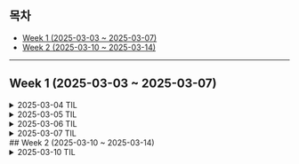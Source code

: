 ## 목차
- [Week 1 (2025-03-03 ~ 2025-03-07)](#week-1-2025-03-03---2025-03-07)
- [Week 2 (2025-03-10 ~ 2025-03-14)](#week-2-2025-03-10---2025-03-14)

---

## Week 1 (2025-03-03 ~ 2025-03-07)

<details>
  <summary>2025-03-04 TIL</summary>

### OOP의 안티 패턴
**1.스마트 UI**  
- 컨트롤러 레이어의 코드에서 모든 로직을 처리하는 형태.
- 컨트롤러가 제어, 비즈니스 로직, 영속성 관리 등 모든 일을 처리
- 이는 피해하는 안티 패턴 

**2.양방향 레이어드 아키텍처**
- 레이어드 아키텍처 하에서 상위 레이어는 하위 레이어에 의존 -> 역전되서는 X
- 즉, 레이어드 아키텍처 구현 시 레이어의 의존 방향은 단방향을 유지해야함.
- Controller단에서 사용한 Request Dto는 다시 사용되서는 X.
- 이를 위해 Controller에서 받은 Request Dto는 Command 형태로 변환되서 Service 단으로 전송되어야 함.

**3.트랜잭션 스크립트**
- 서비스 레이어의 클래스가 트랜잭션을 동작시키 듯 저장소에서 데이터를 가져와 연산 처리 및 저장하는 안티 패턴의 형태 
- 비지니스 로직은 도메인 모델에 담겨야 함. 
- 이를 통해 Service 레이어는 도메인 객체들을 불러 오고, 이들이 협력할 수 있는 공간을 주는 정도에 그쳐야 함. 

### 

</details>

<details>
  <summary>2025-03-05 TIL</summary>

### 블록체인의 트랜잭션

- 외부 소유 계정(EOA)에 의해 서명된 메시지
- 이더리움 네트워크에 전송되고 블록체인에 기록된다.
- 블록체인 상태 변경을 유발하거나 컨트랙트를 실행하는 유일한 방법
- 이더리움은 독자적으로 상태가 변경되지 않고
- 컨트랙트는 독자적으로 실행되지 않는다.

### 

</details>

<details>
  <summary>2025-03-06 TIL</summary>

## N:M 관계 테이블 설계

  1. 복합 키를 사용하는 방식
    - 두 개의 외래 키를 기본 키(PK) 로 사용하여 중복을 방지함.
      단순한 관계 매핑에 적합.

  2. 단일 기본 키를 사용하는 방식 (Surrogate Key 방식)
    - 관계 테이블에서 별도의 자동 증가 PK 를 추가하고, 두 개의 외래 키를 따로 설정.
      두 개의 외래키 조합을 유니크 제약 조건으로 설정하여 중복 방지 가능.
     확장성이 뛰어나고 추가적인 속성(예: 생성일, 상태 값 등) 저장이 필요할 때 유리함.

  ### 어떤 경우에 복합 키를 사용할까?

  1. 관계 자체가 단순한 경우 (단순한 N:M 매핑)

    - 중간 테이블에 추가적인 정보가 필요 없고, 그냥 연결 역할만 할 때 복합 키 사용이 적합.
      예: 학생(Student) - 강의(Course) 관계에서, 단순한 수강 관계라면 복합 키 사용 가능.
      성능을 고려해야 하는 경우

  2. 성능을 고려해야 하는 경우

    - 복합 키를 사용하면 불필요한 인덱스를 줄일 수 있어 조회 성능이 약간 더 좋을 수도 있음.
      하지만 이는 데이터량과 쿼리 패턴에 따라 다름.

  ### 언제 단일 기본 키(Surrogate Key)를 사용할까?
    
  1. 관계 테이블에 추가적인 속성이 필요한 경우

    - 중간 테이블에 created_at, status, role 등의 추가적인 필드가 필요할 경우.
      예: 사용자(User) - 그룹(Group) 관계에서, 그룹 내에서 역할(관리자/멤버)이 필요한 경우.

  2. JPA를 사용할 때 관리가 쉬운 경우

    - JPA에서 복합 키는 @IdClass 또는 @EmbeddedId 를 사용해야 하고, 구현이 복잡해질 수 있음.
      단일 기본 키를 사용하면 @ManyToOne 관계로 쉽게 매핑 가능.

### 

</details>

<details>
  <summary>2025-03-07 TIL </summary>

### Smart Contract

- 디지털 형식으로 명시된 서약들의 집합

### 블록체인에서의 정의

- 불변의 컴퓨터 프로그램 → 마스터링 이더리움
- 불변, 한 번 배포되면 변경 불가
- 결정적, 실행한 결과가 모두 같음
- EVM 위에서 동작 (ethereum virtual machine)
- 탈중앙화된 World Computer 동일한 상태를 유지

### Smart Contract를 작성하는 언어 (이더리움)

- Solidity(주로 사용)
- LLL
- Viper
- Assembly

### Smart Contract 배포와 호출

기억해야될 용어

- bytecode : 내가 작성한 Smart Contract Code에 컴파일된 코드
- ABI (Application Binary Interface) : 컨트랙트 안에 정의되어 있는 function의 리스트
- CA : 컨트랙트 배포 후 쓰게 될 주소

</details>
## Week 2 (2025-03-10 ~ 2025-03-14)
<details>
  <summary>2025-03-10 TIL </summary>

# 이더리움 Layer2 폴리곤을 활용한 스트리밍 데이터 온체인 로직

## 개요
이 프로젝트는 **Polygon Layer2**를 활용하여 **음악 스트리밍 데이터를 온체인에 기록하고 검증**하는 방식을 설계합니다.  
Merkle Tree를 사용하여 데이터를 요약하고, IPFS를 통해 원본 데이터를 저장하며, Web3j와 Spring Boot를 활용하여 백엔드에서 트랜잭션을 관리합니다.

---

## 아키텍처 개요
1. **오프체인 데이터 수집 및 집계**
2. **Merkle Tree를 활용한 데이터 요약**
3. **온체인 커밋 (스마트 컨트랙트 활용)**
4. **IPFS에 데이터 저장 및 검증**
5. **Polygon 네트워크를 통한 가스비 절감 및 확장성 확보**

---

## 1. 오프체인 데이터 수집 및 설계
### 실시간 이벤트 수집
- 스트리밍 이벤트(사용자 ID, 곡 ID, 타임스탬프, 스트리밍 시간 등)를 오프체인 데이터베이스 또는 Kafka, NoSQL 등에서 저장

### 주기적 데이터 집계
- 개별 이벤트마다 온체인 기록을 하지 않고, 일정 시간 동안 **사용자별, 곡별 집계 데이터**를 생성하여 기록

---

## 2. Merkle Tree를 활용한 데이터 요약
### Merkle Tree 구성
- 집계된 데이터를 각각의 **리프 노드**로 구성하여 Merkle Tree 생성
- 각 리프에는 사용자, 곡, 스트리밍 횟수, 집계 시간 등의 해시값 저장

### Merkle Root 산출
- 모든 리프 노드를 합산하여 최종 Merkle Root 생성
- 특정 기간 동안의 모든 스트리밍 데이터를 대표하는 **암호학적 요약 정보** 생성

---

## 3. 온체인 커밋
### 커밋 트랜잭션
- **Merkle Root**와 IPFS CID를 스마트 컨트랙트에 기록하여 데이터의 불변성을 보장

### 스마트 컨트랙트 활용
- **Merkle Root**, **집계 기간**, **IPFS CID** 등의 메타데이터를 온체인 저장하여 검증 가능하도록 처리

---

## 4. 데이터 저장 및 검증
### 오프체인 상세 데이터 저장
- 원본 스트리밍 데이터는 **IPFS** 또는 **Pinning 서비스(Infura IPFS 등)** 를 활용하여 저장
- 저장된 데이터의 **CID(Content Identifier)** 를 스마트 컨트랙트에 기록

### 데이터 검증
- 온체인에 저장된 Merkle Root를 통해 집계된 데이터의 무결성 검증 가능

---

## 5. 추가 고려사항 및 대안 네트워크
### 가스비 절감
- **Polygon Layer2**를 활용하여 **온체인 트랜잭션 수를 줄이고 비용을 절감**

### 대안 네트워크
- **테스트넷**: Goerli, Sepolia 사용 가능  
- **클라이언트 옵션**:
  - Geth: 가장 널리 사용됨 (GO언어 기반)
  - Besu: **Java 기반**, Spring과 친화적
  - Nethermind: 빠른 응답 속도 (.NET 기반)

---

## 기술 스택 및 구현
### **Web3j를 활용한 Spring Boot 연동**
- 스마트 컨트랙트 배포, 트랜잭션 관리, 이벤트 모니터링 지원
- Polygon RPC 엔드포인트 설정

</details>
